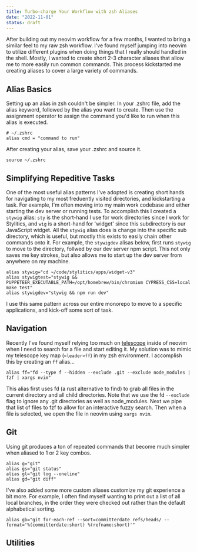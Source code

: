 ```yaml
---
title: Turbo-charge Your Workflow with zsh Aliases
date: "2022-11-01"
status: draft
---
```


After building out my neovim workflow for a few months, I wanted to bring a similar feel to my raw zsh workflow. I've found myself jumping into neovim to utilize different plugins when doing things that I really should handled in the shell. Mostly, I wanted to create short 2-3 character aliases that allow me to more easily run common commands. This process kickstarted me creating aliases to cover a large variety of commands.

## Alias Basics

Setting up an alias in zsh couldn't be simpler. In your .zshrc file, add the alias keyword, followed by the alias you want to create. Then use the assignment operator to assign the command you'd like to run when this alias is executed.

```shell
# ~/.zshrc
alias cmd = "command to run" 
```

After creating your alias, save your .zshrc and source it.

```shell
source ~/.zshrc
```

## Simplifying Repeditive Tasks

One of the most useful alias patterns I've adopted is creating short hands for navigating to my most freduently visited directories, and kickstarting a task. For example, I'm often moving into my main work codebase and either starting the dev server or running tests. To accomplish this I created a `stywig` alias: `sty` is the short-hand I use for work directories since I work for Stylitics, and `wig` is a short-hand for 'widget' since this subdirectory is our JavaScript widget. All the `stywig` alias does is change into the specific sub directory, which is useful, but mostly this exists to easily chain other commands onto it. For example, the `stywigdev` alisas below, first runs `stywig` to move to the directory, follwed by our dev server npm script. This not only saves me key strokes, but also allows me to start up the dev server from anywhere on my machine. 

```shell
alias stywig="cd ~/code/stylitics/apps/widget-v3"
alias stywigtest="stywig && PUPPETEER_EXECUTABLE_PATH=/opt/homebrew/bin/chromium CYPRESS_CSS=local make test"
alias stywigdev="stywig && npm run dev"
```

I use this same pattern across our entire monorepo to move to a specific applications, and kick-off some sort of task.

## Navigation

Recently I've found myself relying too much on [telescope](https://github.com/nvim-telescope/telescope.nvim) inside of neovim when I need to search for a file and start editing it. My solution was to mimic my telescope key map (`<leader>ff`) in my zsh environment. I accomplish this by creating an `ff` alias...

```shell
alias ff="fd --type f --hidden --exclude .git --exclude node_modules | fzf | xargs nvim"
```

This alias first uses fd (a rust alternative to find) to grab all files in the current directory and all child directories. Note that we use the fd `--exclude` flag to ignore any .git directories as well as node_modules. Next we pipe that list of files to fzf to allow for an interactive fuzzy search. Then when a file is selected, we open the file in neovim using `xargs nvim`.   

## Git

Using git produces a ton of repeated commands that become much simpler when aliased to 1 or 2 key combos.

```shell
alias g="git"
alias gs="git status"
alias gl="git log --oneline"
alias gd="git diff"
```

I've also added some more custom aliases customize my git experience a bit more. For example, I often find myself wanting to print out a list of all local branches, in the order they were checked out rather than the default alphabetical sorting. 

```shell
alias gb="git for-each-ref --sort=committerdate refs/heads/ --format='%(committerdate:short) %(refname:short)'"
```


## Utilities
